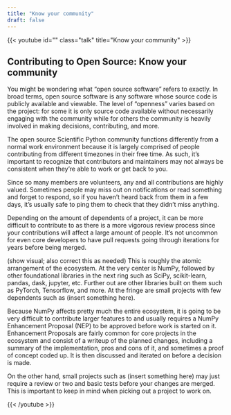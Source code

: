 ```yaml
---
title: "Know your community"
draft: false
---
```


{{< youtube id="" class="talk" title="Know your community" >}}

## Contributing to Open Source: Know your community

You might be wondering what “open source software” refers to exactly. In broad terms, open source software is any software whose source code is publicly available and viewable. The level of “openness” varies based on the project: for some it is only source code available without necessarily engaging with the community while for others the community is heavily involved in making decisions, contributing, and more.

The open source Scientific Python  community functions differently from a normal work environment because it is largely comprised of people contributing from different timezones in their free time. As such, it’s important to recognize that contributors and maintainers may not always be consistent when they’re able to work or get back to you.

Since so many members are volunteers, any and all contributions are highly valued. Sometimes people may miss out on notifications or read something and forget to respond, so if you haven’t heard back from them in a few days, it’s usually safe to ping them to check that they didn’t miss anything.

Depending on the amount of dependents of a project, it can be more difficult to contribute to as there is a more vigorous review process since your contributions will affect a large amount of people. It’s not uncommon for even core developers to have pull requests going through iterations for years before being merged.

(show visual; also correct this as needed) This is roughly the atomic arrangement of the ecosystem. At the very center is NumPy, followed by other foundational libraries in the next ring such as SciPy, scikit-learn, pandas, dask, jupyter, etc. Further out are other libraries built on them such as PyTorch, Tensorflow, and more. At the fringe are small projects with few dependents such as (insert something here).

Because NumPy affects pretty much the entire ecosystem, it is going to be very difficult to contribute larger features to and usually requires a NumPy Enhancement Proposal (NEP) to be approved before work is started on it. Enhancement Proposals are fairly common for core projects in the ecosystem and consist of a writeup of the planned changes, including a summary of the implementation, pros and cons of it, and sometimes a proof of concept coded up. It is then discussed and iterated on before a decision is made.

On the other hand, small projects such as (insert something here) may just require a review or two and basic tests before your changes are merged. This is important to keep in mind when picking out a project to work on.

{{< /youtube >}}
